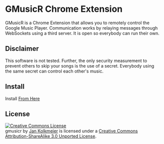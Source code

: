 # GMusicR Chrome Extension
GMusicR is a Chrome Extension that allows you to remotely control the Google Music Player. Communication works by relaying messages through WebSockets using a third server. It is open so everybody can run their own.

## Disclaimer
This software is not tested. Further, the only security measurement to prevent others to skip your songs is the use of a secret. Everybody using the same secret can control each other's music.

## Install
Install <a href="https://chrome.google.com/webstore/detail/lgaapakelodmcdbbknbamfelepjfhdgn">From Here</a>

## License
<a rel="license" href="http://creativecommons.org/licenses/by-sa/3.0/"><img alt="Creative Commons License" style="border-width:0" src="http://i.creativecommons.org/l/by-sa/3.0/88x31.png" /></a><br /><span xmlns:dct="http://purl.org/dc/terms/" href="http://purl.org/dc/dcmitype/InteractiveResource" property="dct:title" rel="dct:type">gmusicr</span> by <a xmlns:cc="http://creativecommons.org/ns#" href="https://github.com/jouz/gmusicr" property="cc:attributionName" rel="cc:attributionURL">Jan Kolkmeier</a> is licensed under a <a rel="license" href="http://creativecommons.org/licenses/by-sa/3.0/">Creative Commons Attribution-ShareAlike 3.0 Unported License</a>.